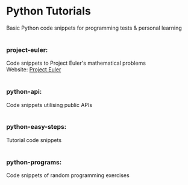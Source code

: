 # Python Tutorials
Basic Python code snippets for programming tests & personal learning<br />
<br />

### project-euler:
Code snippets to Project Euler's mathematical problems<br />
Website: <a href="https://projecteuler.net/">Project Euler</a>
<br />
<br />

### python-api:
Code snippets utilising public APIs<br />
<br />

### python-easy-steps:
Tutorial code snippets<br />
<br />

### python-programs:
Code snippets of random programming exercises
